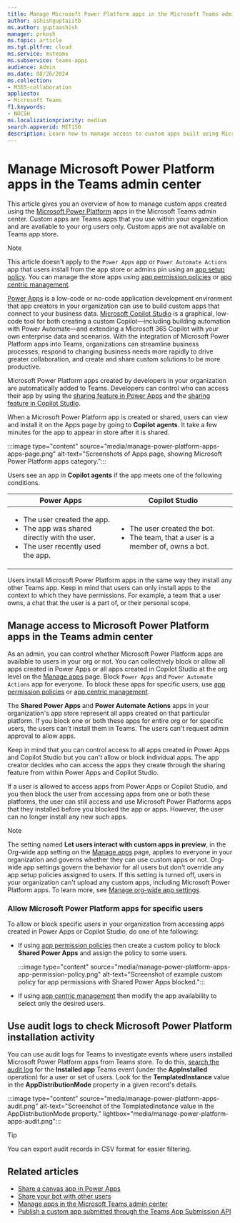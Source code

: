 ```yaml
---
title: Manage Microsoft Power Platform apps in the Microsoft Teams admin center
author: ashishguptaiitb
ms.author: guptaashish
manager: prkosh
ms.topic: article
ms.tgt.pltfrm: cloud
ms.service: msteams
ms.subservice: teams-apps
audience: Admin
ms.date: 08/26/2024
ms.collection: 
- M365-collaboration
appliesto: 
- Microsoft Teams
f1.keywords:
- NOCSH
ms.localizationpriority: medium
search.appverid: MET150
description: Learn how to manage access to custom apps built using Microsoft Power Platform in the Teams admin center.
---
```


# Manage Microsoft Power Platform apps in the Teams admin center

This article gives you an overview of how to manage custom apps created using the [Microsoft Power Platform](https://www.microsoft.com/power-platform/) apps in the Microsoft Teams admin center. Custom apps are Teams apps that you use within your organization and are available to your org users only. Custom apps are not available on Teams app store.

> [!NOTE]
> This article doesn't apply to the `Power Apps` app or `Power Automate Actions` app that users install from the app store or admins pin using an [app setup policy](teams-app-setup-policies.md). You can manage the store apps using [app permission policies](teams-app-permission-policies.md) or [app centric management](app-centric-management.md).

[Power Apps](https://www.microsoft.com/power-platform/products/power-apps) is a low-code or no-code application development environment that app creators in your organization can use to build custom apps that connect to your business data. [Microsoft Copilot Studio](/microsoft-copilot-studio/fundamentals-what-is-copilot-studio) is a graphical, low-code tool for both creating a custom Copilot—including building automation with Power Automate—and extending a Microsoft 365 Copilot with your own enterprise data and scenarios. With the integration of Microsoft Power Platform apps into Teams, organizations can streamline business processes, respond to changing business needs more rapidly to drive greater collaboration, and create and share custom solutions to be more productive.  

Microsoft Power Platform apps created by developers in your organization are automatically added to Teams. Developers can control who can access their app by using the [sharing feature in Power Apps](/powerapps/maker/canvas-apps/share-app) and the [sharing feature in Copilot Studio](/microsoft-copilot-studio/admin-share-bots).

When a Microsoft Power Platform app is created or shared, users can view and install it on the Apps page by going to **Copilot agents**. It take a few minutes for the app to appear in store after it is shared.

:::image type="content" source="media/manage-power-platform-apps-apps-page.png" alt-text="Screenshots of Apps page, showing Microsoft Power Platform apps category.":::

Users see an app in **Copilot agents** if the app meets one of the following conditions.

| Power Apps | Copilot Studio |
|---------|---------|
|<ul><li>The user created the app.</li><li>The app was shared directly with the user.</li><li>The user recently used the app. </li></ul>| <ul><li>The user created the bot.</li><li>The team, that a user is a member of, owns a bot. </li></ul>  |

Users install Microsoft Power Platform apps in the same way they install any other Teams app. Keep in mind that users can only install apps to the context to which they have permissions. For example, a team that a user owns, a chat that the user is a part of, or their personal scope.

## Manage access to Microsoft Power Platform apps in the Teams admin center

As an admin, you can control whether Microsoft Power Platform apps are available to users in your org or not. You can collectively block or allow all apps created in Power Apps or all apps created in Copilot Studio at the org level on the [Manage apps](manage-apps.md) page. Block `Power Apps` and `Power Automate Actions` app for everyone. To block these apps for specific users, use [app permission policies](teams-app-permission-policies.md) or [app centric management](app-centric-management.md).

The **Shared Power Apps** and **Power Automate Actions** apps in your organization's app store represent all apps created on that particular platform. If you block one or both these apps for entire org or for specific users, the users can't install them in Teams. The users can't request admin approval to allow apps.

Keep in mind that you can control access to all apps created in Power Apps and Copilot Studio but you can't allow or block individual apps. The app creator decides who can access the apps they create through the sharing feature from within Power Apps and Copilot Studio.

If a user is allowed to access apps from Power Apps or Copilot Studio, and you then block the user from accessing apps from one or both these platforms, the user can still access and use Microsoft Power Platforms apps that they installed before you blocked the app or apps. However, the user can no longer install any new such apps.

> [!NOTE]
> The setting named **Let users interact with custom apps in preview**, in the Org-wide app setting on the [Manage apps](manage-apps.md) page, applies to everyone in your organization and governs whether they can use custom apps or not. Org-wide app settings govern the behavior for all users but don't override any app setup policies assigned to users. If this setting is turned off, users in your organization can't upload any custom apps, including Microsoft Power Platform apps. To learn more, see [Manage org-wide app settings](manage-apps.md#manage-org-wide-app-settings).

### Allow Microsoft Power Platform apps for specific users

To allow or block specific users in your organization from accessing apps created in Power Apps or Copilot Studio, do one of hte following:

* If using [app permission policies](teams-app-permission-policies.md) then create a custom policy to block **Shared Power Apps** and assign the policy to some users.

   :::image type="content" source="media/manage-power-platform-apps-app-permission-policy.png" alt-text="Screenshot of example custom policy for app permissions with Shared Power Apps blocked.":::

* If using [app centric management](app-centric-management.md) then modify the app availability to select only the desired users.

## Use audit logs to check Microsoft Power Platform installation activity

You can use audit logs for Teams to investigate events where users installed Microsoft Power Platform apps from Teams store. To do this, [search the audit log](/purview/audit-teams-audit-log-events) for the **Installed app** Teams event (under the **AppInstalled** operation) for a user or set of users. Look for the **TemplatedInstance** value in the **AppDistributionMode** property in a given record's details.

:::image type="content" source="media/manage-power-platform-apps-audit.png" alt-text="Screenshot of the TemplatedInstance value in the AppDistributionMode property." lightbox="media/manage-power-platform-apps-audit.png":::

> [!TIP]
> You can export audit records in CSV format for easier filtering.

## Related articles

* [Share a canvas app in Power Apps](/power-apps/maker/canvas-apps/share-app)
* [Share your bot with other users](/microsoft-copilot-studio/admin-share-bots)
* [Manage apps in the Microsoft Teams admin center](manage-apps.md)
* [Publish a custom app submitted through the Teams App Submission API](submit-approve-custom-apps.md)
